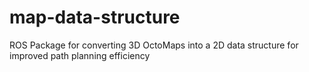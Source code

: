 # map-data-structure
ROS Package for converting 3D OctoMaps into a 2D data structure for improved path planning efficiency
